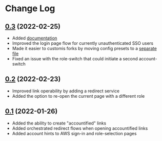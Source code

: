 # Change Log

## [0.3](https://github.com/david-04/aws-link-accountifier/tree/v0.3) (2022-02-25)

- Added [documentation](https://github.com/david-04/aws-link-accountifier/blob/main/README.md)
- Improved the login page flow for currently unauthenticated SSO users
- Made it easier to customis forks by moving config presets to a [separate file](https://github.com/david-04/aws-link-accountifier/blob/main/src/modules/presets.ts)
- Fixed an issue with the role-switch that could initiate a second account-switch

## [0.2](https://github.com/david-04/aws-link-accountifier/tree/v0.2) (2022-02-23)

- Improved link operability by adding a redirect service
- Added the option to re-open the current page with a different role

## [0.1](https://github.com/david-04/aws-link-accountifier/tree/v0.1) (2022-01-26)

- Added the ability to create "accountified" links
- Added orchestrated redirect flows when opening accountified links
- Added account hints to AWS sign-in and role-selection pages
